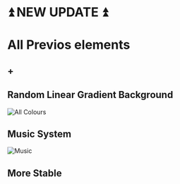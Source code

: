 # ⏫ NEW UPDATE ⏫

# All Previos elements 
##          +
## Random Linear Gradient Background 
![All Colours](https://github.com/BalencedVeil717/webkit-v2/blob/main/previews/color-show.jpg?raw=true)
## Music System
![Music](https://github.com/BalencedVeil717/webkit-v2/blob/main/previews/music.jpeg?raw=true)
## More Stable


